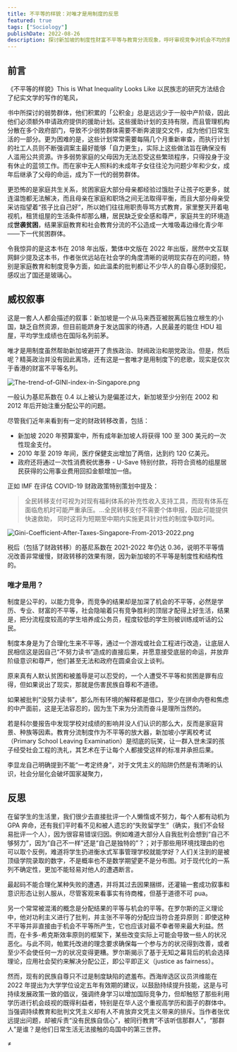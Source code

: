 ```yaml
---
title: 不平等的样貌：对唯才是用制度的反思
featured: true
tags: ["Sociology"]
publishDate: 2022-08-26
description: 探讨新加坡的制度性财富不平等与教育分流现象，呼吁审视竞争对机会不均的影响，同时提倡关注最不幸者的利益。
---
```


## 前言

《不平等的样貌》This is What Inequality Looks Like 以民族志的研究方法结合了纪实文学的写作的笔风，

书中所探讨的弱势群体，他们积累的「公积金」总是远远少于一般中产阶级，因此他们必须额外申请政府提供的援助计划。这些援助计划的支持有限，而且管理机构分散在多个政府部门，导致不少弱势群体需要不断奔波提交文件，成为他们日常生活的一部分。更为困难的是，这些计划常常需要每隔几个月重新审查，而执行计划的社工人员则不断强调案主最好能够「自力更生」，实际上这些做法旨在确保没有人滥用公共资源。许多弱势家庭的父母因为无法忍受这些繁琐程序，只得投身于没有休止的蓝领工作。而在家中无人照料的未成年子女往往沦为问题少年和少女，成年后继承了父母的命运，成为下一代的弱势群体。

更恐怖的是家庭共生关系，贫困家庭大部分母亲都经验过饿肚子让孩子吃更多，就连温饱都无法解决，而且母亲在家庭和职场之间无法取得平衡，而且大部分母亲受采访指望着“孩子比自己好”，所以她们往往用职责辱骂方式教育，家里整天开着电视机，租赁组屋的生活条件却那么糟，居民缺乏安全感和尊严，家庭共生的环境造成**世袭贫困**，结果家庭教育和社会教育分流的不公造成一大堆吸毒边缘化青少年——下一代贫困群体。

令我惊异的是这本书在 2018 年出版，繁体中文版在 2022 年出版，居然中文互联网鲜少提及这本书，作者张优远站在社会学的角度清晰的说明现实存在的问题，特别是家庭教育和制度竞争方面，如此温柔的批判都让不少华人的自尊心感到侵犯，感叹出了国还是玻璃心。

## 威权叙事

这是一套人人都会描述的叙事：新加坡是一个从马来西亚被脱离后独立根生的小国，缺乏自然资源，但目前能跻身于发达国家的待遇，人民最差的能住 HDU 祖屋，平均学生成绩也在国际名列前茅。

唯才是用制度虽然帮助新加坡避开了贵族政治、财阀政治和朋党政治。但是，然后呢？精英政治并没有因此离场，还有这是一套唯才是用制度下的悲歌，现实是仅次于香港的财富不平等名列。

![The-trend-of-GINI-index-in-Singapore.png](/static/images/The-trend-of-GINI-index-in-Singapore.png)

一般认为基尼系数在 0.4 以上被认为是偏差过大，新加坡至少分别在 2002 和 2012 年后开始注重分配公平的问题。

尽管我们近年来看到有一定的财政转移改善，包括：

- 新加坡 2020 年预算案中，所有成年新加坡人将获得 100 至 300 美元的一次性现金支付。
- 2010 年至 2019 年间，医疗保健支出增加了两倍，达到约 120 亿美元。
- 政府还将通过一次性消费税优惠券 - U-Save 特别付款，将符合资格的组屋居民获得的公用事业费用回扣金额增加一倍。

正如 IMF 在评估 COVID-19 财政政策特别策划中提及：

> 全民转移支付可视为对现有福利体系的补充性收入支持工具，而现有体系在面临危机时可能严重承压。...全民转移支付不需要个体申报，因此可能提供快速救助，
> 同时这将为短期至中期内实施更具针对性的制度争取时间。

![Gini-Coefficient-After-Taxes-Singapore-From-2013-2022.png](/static/images/Gini-Coefficient-After-Taxes-Singapore-From-2013-2022.png)

税后（包括了财政转移）的基尼系数在 2021-2022 年仍达 0.36，说明不平等情况改善非常缓慢，财政转移的效果有限，因为新加坡的不平等是制度性和结构性的。

### 唯才是用？

制度是公平的，以能力竞争，而竞争的结果却是加深了机会的不平等，必然是学历、专业、财富的不平等，社会隐喻着只有竞争胜利的顶层才配得上好生活，结果是，把分流程度较高的学生培养成公务员，程度较低的学生则被训练成听话的公民。

制度本身是为了合理化生来不平等，通过一个游戏或社会工程进行改造，让底层人民相信这是因自己“不努力读书”造成的直接后果，并愿意接受底层的命运，并放弃阶级意识和尊严，他们甚至无法和政府在圆桌会议上谈判。

原来真有人默认贫困和被羞辱是可以忍受的，一个人遭受不平等和贫困是罪有应得，但如果说出了现实，那就是伤害民族自尊和不道德。

如果被批判“没努力读书”，那么所有环境的解释都是借口，至少在拼命内卷和焦虑的中产面前，这是无法容忍的，因为生下来为分流而奋斗是理所当然的。

若是科尔曼报告中发现学校对成绩的影响并没人们认识的那么大，反而是家庭背景、种族等因素。教育分流制度作为不平等的放大器，新加坡小学离校考试（Primary School Leaving Examination）是彻底的玩笑，让一群入世未深的孩子经受社会工程的洗礼，其艺术在于让每个人都接受这样的标准并承担后果。

李显龙自己明确提到不能“一考定终身”，对于文凭主义的陷阱仍然是有清晰的认识，社会分层化会破坏国家凝聚力，

## 反思

在留学生的生活里，我们很少去直接批评一个人懒惰或不努力，每个人都有动机为 GPA 奔命，还有我们平时看不见和被人遗忘的“失败留学生”（确实，我们不会轻易批评一个人），因为很容易错误归因。例如难道大部分人自我批判会想到“自己不够努力”，因为“自己不一样”还是“自己是独特的”？；对于那些用环境找理由的也可以取个反例，难道将学生扔进衡水式军事管理学校就能学好？人们关注到的是被顶级学院录取的数字，不是概率也不是数学期望更不是分布图。对于现代化的一系列不确定性，更加不能轻易对他人的遭遇断言。

最起码不能合理化某种失败的遭遇，并将其过去因果捆绑，还灌输一套成功叙事和意识形态让别人服从，尽管客观来看事实有待商榷，但基于道德不可 pua。

另一个常常被混淆的概念是分配结果的平等与机会的平等。在罗尔斯的正义理论中，他对功利主义进行了批判，并主张不平等的分配应当符合差异原则：即使这种不平等并非直接由于机会不平等所产生，它也应该对最不幸者带来最大利益。然而，在卡多-希克斯效率原则的框架下，某些改变实际上可能会导致一些人的状况恶化。与此不同，帕累托改进的理念要求确保每一个参与方的状况得到改善，或者至少不会使任何一方的状况变得更糟。罗尔斯揭示了基于无知之幕背后的机会选择理论，应用社会契约来解决分配公正，即公平即正义（justice as fairness）。

然而，现有的民族自尊只不过是制度缺陷的遮羞布。西海岸选区议员洪维能在 2022 年提出为大学学位设定五年有效期的建议，以鼓励持续提升技能，这是与可持续发展政策一致的倡议，强调终身学习以增加国际竞争力，但却触怒了那些利用学历进行机会歧视的既得利益者，特别是在华人这个重视高学历和面子的群体中。当强调持续教育和批判文凭主义却有人不肯放弃文凭主义带来的排斥。当作者张优远提出问题，却被斥责“没有民族自信心”，被同行教育“不该听信那群人”，“那群人”是谁？是他们日常生活无法接触的岛国中的第三世界。

≠
